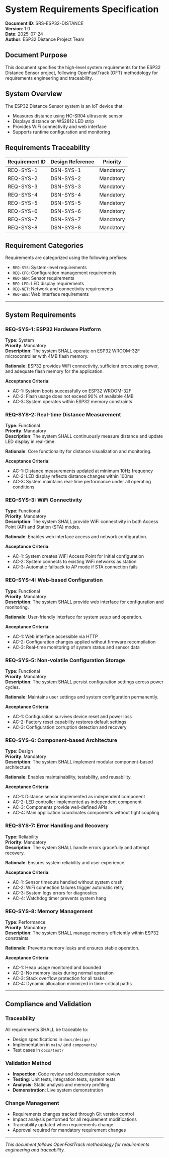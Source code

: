 # System Requirements Specification

**Document ID**: SRS-ESP32-DISTANCE  
**Version**: 1.0  
**Date**: 2025-07-24  
**Author**: ESP32 Distance Project Team  

## Document Purpose

This document specifies the high-level system requirements for the ESP32 Distance Sensor project, following OpenFastTrack (OFT) methodology for requirements engineering and traceability.

## System Overview

The ESP32 Distance Sensor system is an IoT device that:

- Measures distance using HC-SR04 ultrasonic sensor
- Displays distance on WS2812 LED strip
- Provides WiFi connectivity and web interface
- Supports runtime configuration and monitoring

## Requirements Traceability

| Requirement ID | Design Reference | Priority |
|----------------|------------------|----------|
| REQ-SYS-1      | DSN-SYS-1        | Mandatory |
| REQ-SYS-2      | DSN-SYS-2        | Mandatory |
| REQ-SYS-3      | DSN-SYS-3        | Mandatory |
| REQ-SYS-4      | DSN-SYS-4        | Mandatory |
| REQ-SYS-5      | DSN-SYS-5        | Mandatory |
| REQ-SYS-6      | DSN-SYS-6        | Mandatory |
| REQ-SYS-7      | DSN-SYS-7        | Mandatory |
| REQ-SYS-8      | DSN-SYS-8        | Mandatory |

## Requirement Categories

Requirements are categorized using the following prefixes:

- `REQ-SYS`: System-level requirements
- `REQ-CFG`: Configuration management requirements  
- `REQ-SEN`: Sensor requirements
- `REQ-LED`: LED display requirements
- `REQ-NET`: Network and connectivity requirements
- `REQ-WEB`: Web interface requirements

---

## System Requirements

### REQ-SYS-1: ESP32 Hardware Platform

**Type**: System  
**Priority**: Mandatory  
**Description**: The system SHALL operate on ESP32 WROOM-32F microcontroller with 4MB flash memory.

**Rationale**: ESP32 provides WiFi connectivity, sufficient processing power, and adequate flash memory for the application.

**Acceptance Criteria**:

- AC-1: System boots successfully on ESP32 WROOM-32F
- AC-2: Flash usage does not exceed 90% of available 4MB
- AC-3: System operates within ESP32 memory constraints

### REQ-SYS-2: Real-time Distance Measurement

**Type**: Functional  
**Priority**: Mandatory  
**Description**: The system SHALL continuously measure distance and update LED display in real-time.

**Rationale**: Core functionality for distance visualization and monitoring.

**Acceptance Criteria**:

- AC-1: Distance measurements updated at minimum 10Hz frequency
- AC-2: LED display reflects distance changes within 100ms
- AC-3: System maintains real-time performance under all operating conditions

### REQ-SYS-3: WiFi Connectivity

**Type**: Functional  
**Priority**: Mandatory  
**Description**: The system SHALL provide WiFi connectivity in both Access Point (AP) and Station (STA) modes.

**Rationale**: Enables web interface access and network configuration.

**Acceptance Criteria**:

- AC-1: System creates WiFi Access Point for initial configuration
- AC-2: System connects to existing WiFi networks as station
- AC-3: Automatic fallback to AP mode if STA connection fails

### REQ-SYS-4: Web-based Configuration

**Type**: Functional  
**Priority**: Mandatory  
**Description**: The system SHALL provide web interface for configuration and monitoring.

**Rationale**: User-friendly interface for system setup and operation.

**Acceptance Criteria**:

- AC-1: Web interface accessible via HTTP
- AC-2: Configuration changes applied without firmware recompilation
- AC-3: Real-time monitoring of system status and sensor data

### REQ-SYS-5: Non-volatile Configuration Storage

**Type**: Functional  
**Priority**: Mandatory  
**Description**: The system SHALL persist configuration settings across power cycles.

**Rationale**: Maintains user settings and system configuration permanently.

**Acceptance Criteria**:

- AC-1: Configuration survives device reset and power loss
- AC-2: Factory reset capability restores default settings
- AC-3: Configuration corruption detection and recovery

### REQ-SYS-6: Component-based Architecture

**Type**: Design  
**Priority**: Mandatory  
**Description**: The system SHALL implement modular component-based architecture.

**Rationale**: Enables maintainability, testability, and reusability.

**Acceptance Criteria**:

- AC-1: Distance sensor implemented as independent component
- AC-2: LED controller implemented as independent component
- AC-3: Components provide well-defined APIs
- AC-4: Main application coordinates components without tight coupling

### REQ-SYS-7: Error Handling and Recovery

**Type**: Reliability  
**Priority**: Mandatory  
**Description**: The system SHALL handle errors gracefully and attempt recovery.

**Rationale**: Ensures system reliability and user experience.

**Acceptance Criteria**:

- AC-1: Sensor timeouts handled without system crash
- AC-2: WiFi connection failures trigger automatic retry
- AC-3: System logs errors for diagnostics
- AC-4: Watchdog timer prevents system hang

### REQ-SYS-8: Memory Management

**Type**: Performance  
**Priority**: Mandatory  
**Description**: The system SHALL manage memory efficiently within ESP32 constraints.

**Rationale**: Prevents memory leaks and ensures stable operation.

**Acceptance Criteria**:

- AC-1: Heap usage monitored and bounded
- AC-2: No memory leaks during normal operation
- AC-3: Stack overflow protection for all tasks
- AC-4: Dynamic allocation minimized in time-critical paths

---

## Compliance and Validation

### Traceability

All requirements SHALL be traceable to:

- Design specifications in `docs/design/`
- Implementation in `main/` and `components/`
- Test cases in `docs/test/`

### Validation Method

- **Inspection**: Code review and documentation review
- **Testing**: Unit tests, integration tests, system tests  
- **Analysis**: Static analysis and memory profiling
- **Demonstration**: Live system demonstration

### Change Management

- Requirements changes tracked through Git version control
- Impact analysis performed for all requirement modifications
- Traceability updated when requirements change
- Approval required for mandatory requirement changes

---

*This document follows OpenFastTrack methodology for requirements engineering and traceability.*

